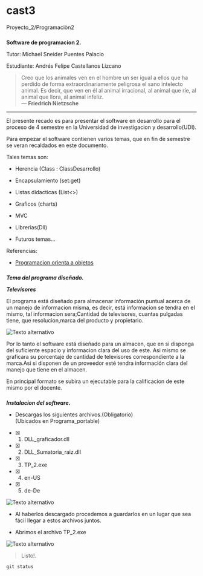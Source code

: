 # cast3
Proyecto_2/Programaciòn2



###
**Software de programacion 2.**

 Tutor: Michael Sneider Puentes Palacio

 Estudiante: Andrés Felipe Castellanos Lizcano

> Creo que los animales ven en el hombre un ser igual a ellos que ha perdido de forma extraordinariamente peligrosa el sano intelecto animal.
>Es decir, que ven en él al animal irracional, al animal que ríe, al animal que llora, al animal infeliz.  
>   — **Friedrich Nietzsche**
---

El presente recado es para presentar el software en desarrollo para el proceso de 4 semestre en la Universidad de investigacion y desarrollo(UDI).

Para empezar el software contienen varios temas, que en fin de semestre se veran recaldados en este documento.

 Tales temas son:

- Herencia (Class : ClassDesarrollo)

- Encapsulamiento (set:get)

- Listas didacticas (List<>)

- Graficos (charts)

- MVC

- Librerias(Dll)

- Futuros temas...

Referencias:
- [Programacion orienta a objetos](https://www.fdi.ucm.es/profesor/jpavon/poo/1.1.Objetos%20y%20Clases.pdf)

###
***Tema del programa diseñado.***

***Televisores***

El programa está diseñado para almacenar información puntual acerca de un manejo de informacion misma, es decir, está informacion se tendra en el mismo, tal informacion sera;Cantidad de televisores, cuantas pulgadas tiene, que resolucion,marca del producto y propietario.


![Texto alternativo](C:\Users\Felipe\Documents\GitHub\cast3\Imagen_logistica.jpg)

Por lo tanto el software está diseñado para un almacen, que en si disponga del suficiente espacio y informacion clara del uso de este.
Asi mismo se graficara su porcentaje de cantidad de televisores correspondiente a la marca.Asi si disponen de un proveedor esté tendra información clara del manejo que tiene en el almacen.

En principal formato se subira un ejecutable para la calificacion de este mismo por el docente.

###
***Instalacion del software.***

- Descargas los siguientes archivos.(Obligatorio)  
(Ubicados en Programa_portable)

- [x] 1. DLL_graficador.dll

- [x] 2. DLL_Sumatoria_raiz.dll

- [x] 3. TP_2.exe

- [x] 4. en-US

- [x] 5. de-De



![Texto alternativo](C:\Users\Felipe\Documents\GitHub\cast3\Imagen_archivos.jpg)

- Al haberlos descargado procedemos a guardarlos en un lugar que sea fácil llegar a estos archivos juntos.

- Abrimos el archivo TP_2.exe


![Texto alternativo](C:\Users\Felipe\Documents\GitHub\cast3\Imagen_programa.jpg)
> Listo!.

```
git status
```
